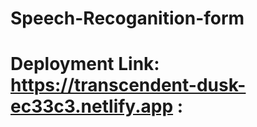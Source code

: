# Speech-Recoganition-form
#  Deployment Link: https://transcendent-dusk-ec33c3.netlify.app                   : 
